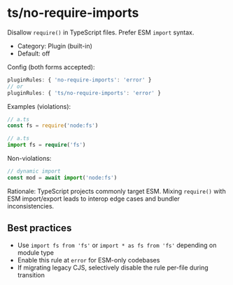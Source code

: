 # ts/no-require-imports

Disallow `require()` in TypeScript files. Prefer ESM `import` syntax.

- Category: Plugin (built-in)
- Default: off

Config (both forms accepted):

```ts
pluginRules: { 'no-require-imports': 'error' }
// or
pluginRules: { 'ts/no-require-imports': 'error' }
```

Examples (violations):

```ts
// a.ts
const fs = require('node:fs')
```

```ts
// a.ts
import fs = require('fs')
```

Non-violations:

```ts
// dynamic import
const mod = await import('node:fs')
```

Rationale: TypeScript projects commonly target ESM. Mixing `require()` with ESM import/export leads to interop edge cases and bundler inconsistencies.

## Best practices

- Use `import fs from 'fs'` or `import * as fs from 'fs'` depending on module type
- Enable this rule at `error` for ESM-only codebases
- If migrating legacy CJS, selectively disable the rule per-file during transition

